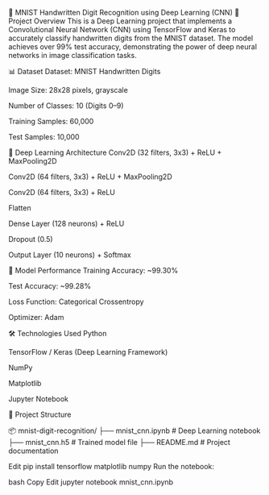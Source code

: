 🧠 MNIST Handwritten Digit Recognition using Deep Learning (CNN)
📌 Project Overview
This is a Deep Learning project that implements a Convolutional Neural Network (CNN) using TensorFlow and Keras to accurately classify handwritten digits from the MNIST dataset. The model achieves over 99% test accuracy, demonstrating the power of deep neural networks in image classification tasks.

📊 Dataset
Dataset: MNIST Handwritten Digits

Image Size: 28x28 pixels, grayscale

Number of Classes: 10 (Digits 0–9)

Training Samples: 60,000

Test Samples: 10,000

🧠 Deep Learning Architecture
Conv2D (32 filters, 3x3) + ReLU + MaxPooling2D

Conv2D (64 filters, 3x3) + ReLU + MaxPooling2D

Conv2D (64 filters, 3x3) + ReLU

Flatten

Dense Layer (128 neurons) + ReLU

Dropout (0.5)

Output Layer (10 neurons) + Softmax

🚀 Model Performance
Training Accuracy: ~99.30%

Test Accuracy: ~99.28%

Loss Function: Categorical Crossentropy

Optimizer: Adam

🛠️ Technologies Used
Python

TensorFlow / Keras (Deep Learning Framework)

NumPy

Matplotlib

Jupyter Notebook

📁 Project Structure

📦 mnist-digit-recognition/
├── mnist_cnn.ipynb       # Deep Learning notebook
├── mnist_cnn.h5          # Trained model file
├── README.md             # Project documentation

Edit
pip install tensorflow matplotlib numpy
Run the notebook:

bash
Copy
Edit
jupyter notebook mnist_cnn.ipynb
